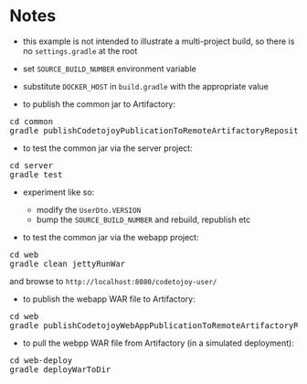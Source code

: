 
# Notes

* this example is not intended to illustrate a multi-project build, so there is no `settings.gradle` at the root 

* set `SOURCE_BUILD_NUMBER` environment variable

* substitute `DOCKER_HOST` in `build.gradle` with the appropriate value

* to publish the common jar to Artifactory:

<pre>
cd common
gradle publishCodetojoyPublicationToRemoteArtifactoryRepository
</pre>

* to test the common jar via the server project:

<pre>
cd server
gradle test
</pre>

* experiment like so:
    * modify the `UserDto.VERSION`
    * bump the `SOURCE_BUILD_NUMBER` and rebuild, republish etc

* to test the common jar via the webapp project:

<pre>
cd web
gradle clean jettyRunWar
</pre>

and browse to `http://localhost:8080/codetojoy-user/`

* to publish the webapp WAR file to Artifactory:

<pre>
cd web
gradle publishCodetojoyWebAppPublicationToRemoteArtifactoryRepository
</pre> 

* to pull the webpp WAR file from Artifactory (in a simulated deployment):

<pre>
cd web-deploy
gradle deployWarToDir
</pre>
